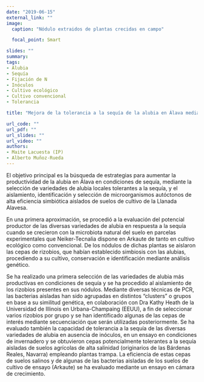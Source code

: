 ```yaml
---
date: "2019-06-15"
external_link: ""
image:
  caption: "Nódulo extraidos de plantas crecidas en campo"

  focal_point: Smart

slides: ""
summary:
tags:
- Alubia
- Sequía
- Fijación de N
- Inóculos
- Cultivo ecológico
- Cultivo convencional
- Tolerancia

title: "Mejora de la tolerancia a la sequía de la alubia en Álava mediante asociaciones simbióticas de alta eficiencia"

url_code: ""
url_pdf: ""
url_slides: ""
url_video: ""
authors: 
- Maite Lacuesta (IP)
- Alberto Muñoz-Rueda
---
```


El objetivo principal es la búsqueda de estrategias para aumentar la productividad de la alubia en Álava en condiciones de sequía, mediante la selección de variedades de alubia locales tolerantes a la sequía, y el aislamiento, identificación y selección de microorganismos autóctonos de alta eficiencia simbiótica aislados de suelos de cultivo de la Llanada Alavesa.

En una primera aproximación, se procedió a la evaluación del potencial productor de las diversas variedades de alubia en respuesta a la sequía cuando se crecieron con la microbiota natural del suelo en parcelas experimentales que Neiker-Tecnalia dispone en Arkaute de tanto en cultivo ecológico como convencional. De los nódulos de dichas plantas se aislaron las cepas de rizobios, que habían establecido simbiosis con las alubias, procediendo a su cultivo, conservación e identificación mediante análisis genético.
 
Se ha realizado una primera selección de las variedades de alubia más productivas en condiciones de sequía y se ha procedido al aislamiento de los rizobios presentes en sus nódulos. Mediante diversas técnicas de PCR, las bacterias aisladas han sido agrupadas en distintos “clusters” o grupos en base a su similitud genética, en colaboración con Dra Kathy Heath de  la Universidad de Illinois en Urbana-Champaing (EEUU), a fin de seleccionar varios rizobios por grupo y se han identificado algunas de las cepas de interés mediante secuenciación que serán utilizadas posteriormente. Se ha evaluado también la capacidad de tolerancia a la sequía de las diversas variedades de alubia en ausencia de inóculos, en un ensayo en condiciones de invernadero y se obtuvieron cepas potencialmente tolerantes a la sequía aisladas de suelos agrícolas de alta salinidad (originarios de las Bárdenas Reales, Navarra) empleando plantas trampa. La eficiencia de estas cepas de suelos salinos y de algunas de las bacterias aisladas de los suelos de cultivo de ensayo (Arkaute) se ha evaluado mediante un ensayo en cámara de crecimiento.
